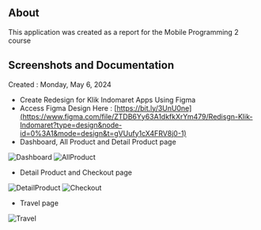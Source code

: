 <h2>About</h2>
This application was created as a report for the Mobile Programming 2 course
<h2>Screenshots and Documentation</h2>
Created : Monday, May 6, 2024


- Create Redesign for Klik Indomaret Apps Using Figma
- Access Figma Design Here : [https://bit.ly/3UnU0ne](https://www.figma.com/file/ZTDB6Yy63A1dkfkXrYm479/Redisgn-Klik-Indomaret?type=design&node-id=0%3A1&mode=design&t=gVUufy1cX4FRV8j0-1)
- Dashboard, All Product and Detail Product page
  
![Dashboard](https://github.com/septianpahmi/ReDesign_UI/assets/80021312/800ad09e-e459-4a58-95a9-7cd1cc50d809)   ![AllProduct](https://github.com/septianpahmi/ReDesign_UI/assets/80021312/b8f29606-cce2-4aa3-9727-6c78e94e902c)

- Detail Product and Checkout page
  
![DetailProduct](https://github.com/septianpahmi/ReDesign_UI/assets/80021312/bdf76ceb-b1f7-45a9-8f6d-c2efc76a8d15)   ![Checkout](https://github.com/septianpahmi/ReDesign_UI/assets/80021312/25a3c19b-2735-48aa-99ba-eadd0781d22d)

- Travel page

![Travel](https://github.com/septianpahmi/ReDesign_UI/assets/80021312/b3f91dc6-3227-4a0f-8a08-7948b1993ccd)
